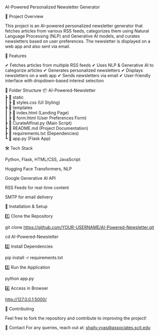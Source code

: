 AI-Powered Personalized Newsletter Generator


📌 Project Overview

This project is an AI-powered personalized newsletter generator that fetches articles from various RSS feeds, categorizes them using Natural Language Processing (NLP) and Generative AI models, and curates newsletters based on user preferences. The newsletter is displayed on a web app and also sent via email.


🚀 Features

✔ Fetches articles from multiple RSS feeds
✔ Uses NLP & Generative AI to categorize articles
✔ Generates personalized newsletters
✔ Displays newsletters on a web app
✔ Sends newsletters via email
✔ User-friendly interface with dropdown-based interest selection


📂 Folder Structure
📦 AI-Powered-Newsletter  
 ┣ 📂 static  
 ┃ ┣ 📜 styles.css (UI Styling)  
 ┣ 📂 templates  
 ┃ ┣ 📜 index.html (Landing Page)  
 ┃ ┣ 📜 form.html (User Preferences Form)  
 ┣ 📜 CurateAIfinal.py (Main Script)  
 ┣ 📜 README.md (Project Documentation)  
 ┣ 📜 requirements.txt (Dependencies)  
 ┗ 📜 app.py (Flask App)  


🛠 Tech Stack

Python, Flask, HTML/CSS, JavaScript

Hugging Face Transformers, NLP

Google Generative AI API

RSS Feeds for real-time content

SMTP for email delivery


📩 Installation & Setup

1️⃣ Clone the Repository

git clone https://github.com/YOUR-USERNAME/AI-Powered-Newsletter.git

cd AI-Powered-Newsletter

2️⃣ Install Dependencies

pip install -r requirements.txt

3️⃣ Run the Application

python app.py

4️⃣ Access in Browser

http://127.0.0.1:5000/


🌟 Contributing

Feel free to fork the repository and contribute to improving the project!

📧 Contact
For any queries, reach out at: shaily.vyas@associates.scit.edu

